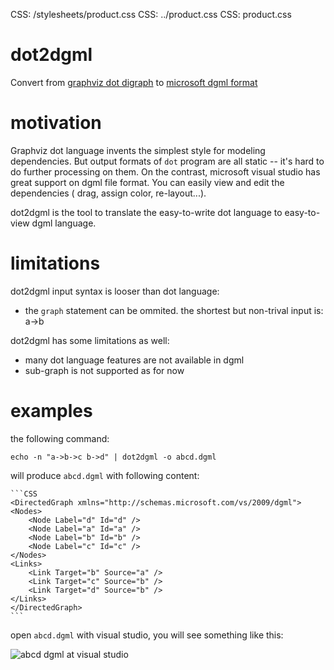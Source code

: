 CSS: /stylesheets/product.css
CSS: ../product.css
CSS: product.css

dot2dgml
========

Convert from [graphviz dot digraph][1] to [microsoft dgml format][2]

[1]: http://www.graphviz.org/content/dot-language
[2]: http://msdn.microsoft.com/en-us/vstudio/gg145498

motivation
==========

Graphviz dot language invents the simplest style for modeling dependencies.
But output formats of `dot` program are all static -- it's hard to do further
processing on them.  On the contrast, microsoft visual studio has great
support on dgml file format.  You can easily view and edit the dependencies (
drag, assign color, re-layout...).

dot2dgml is the tool to translate the easy-to-write dot language to
easy-to-view dgml language.

limitations
===========

dot2dgml input syntax is looser than dot language:

* the `graph` statement can be ommited.
  the shortest but non-trival input is:
		a->b

dot2dgml has some limitations as well:

* many dot language features are not available in dgml
* sub-graph is not supported as for now

examples
========

the following command:

	echo -n "a->b->c b->d" | dot2dgml -o abcd.dgml

will produce `abcd.dgml` with following content:

    ```CSS
    <DirectedGraph xmlns="http://schemas.microsoft.com/vs/2009/dgml">
    <Nodes>
        <Node Label="d" Id="d" />
        <Node Label="a" Id="a" />
        <Node Label="b" Id="b" />
        <Node Label="c" Id="c" />
    </Nodes>
    <Links>
        <Link Target="b" Source="a" />
        <Link Target="c" Source="b" />
        <Link Target="d" Source="b" />
    </Links>
    </DirectedGraph>
    ```

open `abcd.dgml` with visual studio, you will see something like this:

![abcd dgml at visual studio](http://timepp.github.io/product/dot2dgml/abcd_dgml_in_visual_studio.png)

